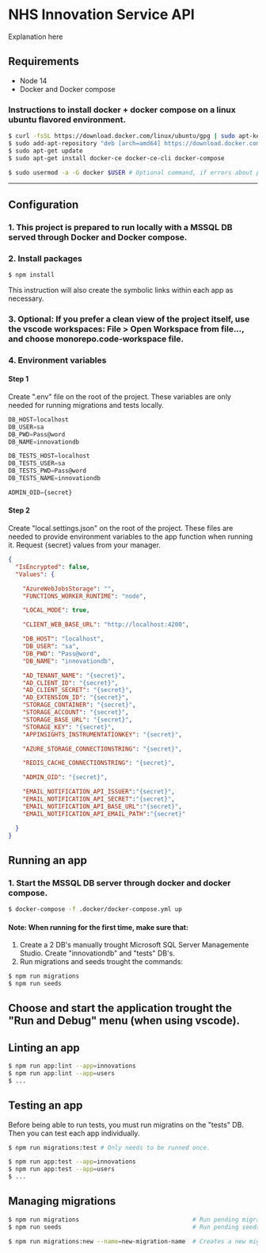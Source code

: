 # NHS Innovation Service API
Explanation here


## Requirements
- Node 14
- Docker and Docker compose

### Instructions to install docker + docker compose on a linux ubuntu flavored environment.
``` bash
$ curl -fsSL https://download.docker.com/linux/ubuntu/gpg | sudo apt-key add -
$ sudo add-apt-repository "deb [arch=amd64] https://download.docker.com/linux/ubuntu RELEASE stable" # Check RELEASE in "cat /etc/os-release", UBUNTU_CODENAME
$ sudo apt-get update
$ sudo apt-get install docker-ce docker-ce-cli docker-compose

$ sudo usermod -a -G docker $USER # Optional command, if errors about permissions happens when running commands
```

---

## Configuration
### 1. This project is prepared to run locally with a MSSQL DB served through Docker and Docker compose.
### 2. Install packages
``` bash
$ npm install
```
This instruction will also create the symbolic links within each app as necessary.

### 3. Optional: If you prefer a clean view of the project itself, use the vscode workspaces: File > Open Workspace from file..., and choose monorepo.code-workspace file.

### 4. Environment variables
#### **Step 1**

Create ".env" file on the root of the project. These variables are only needed for running migrations and tests locally.
``` js
DB_HOST=localhost
DB_USER=sa
DB_PWD=Pass@word
DB_NAME=innovationdb

DB_TESTS_HOST=localhost
DB_TESTS_USER=sa
DB_TESTS_PWD=Pass@word
DB_TESTS_NAME=innovationdb

ADMIN_OID={secret}
```

#### **Step 2**
Create "local.settings.json" on the root of the project.
These files are needed to provide environment variables to the app function when running it. Request {secret} values from your manager.
``` json
{
  "IsEncrypted": false,
  "Values": {

    "AzureWebJobsStorage": "",
    "FUNCTIONS_WORKER_RUNTIME": "node",

    "LOCAL_MODE": true,

    "CLIENT_WEB_BASE_URL": "http://localhost:4200",

    "DB_HOST": "localhost",
    "DB_USER": "sa",
    "DB_PWD": "Pass@word",
    "DB_NAME": "innovationdb",

    "AD_TENANT_NAME": "{secret}",
    "AD_CLIENT_ID": "{secret}",
    "AD_CLIENT_SECRET": "{secret}",
    "AD_EXTENSION_ID": "{secret}",
    "STORAGE_CONTAINER": "{secret}",
    "STORAGE_ACCOUNT": "{secret}",
    "STORAGE_BASE_URL": "{secret}",
    "STORAGE_KEY": "{secret}",
    "APPINSIGHTS_INSTRUMENTATIONKEY": "{secret}",

    "AZURE_STORAGE_CONNECTIONSTRING": "{secret}",

    "REDIS_CACHE_CONNECTIONSTRING": "{secret}",

    "ADMIN_OID": "{secret}",

    "EMAIL_NOTIFICATION_API_ISSUER":"{secret}",
    "EMAIL_NOTIFICATION_API_SECRET":"{secret}",
    "EMAIL_NOTIFICATION_API_BASE_URL":"{secret}",
    "EMAIL_NOTIFICATION_API_EMAIL_PATH":"{secret}"

  }
}
```

## Running an app
### 1. Start the MSSQL DB server through docker and docker compose.
```bash
$ docker-compose -f .docker/docker-compose.yml up
```
#### **Note: When running for the first time, make sure that:**
1. Create a 2 DB's manually trought Microsoft SQL Server Managemente Studio. Create "innovationdb" and "tests" DB's.
2. Run migrations and seeds trought the commands:
``` bash
$ npm run migrations
$ npm run seeds
```

Choose and start the application trought the "Run and Debug" menu (when using vscode).
---

## Linting an app
``` bash 
$ npm run app:lint --app=innovations
$ npm run app:lint --app=users
$ ...

```

## Testing an app
Before being able to run tests, you must run migratins on the "tests" DB. Then you can test each app individually.
``` bash
$ npm run migrations:test # Only needs to be runned once.

$ npm run app:test --app=innovations
$ npm run app:test --app=users
$ ...

```

## Managing migrations
``` bash
$ npm run migrations                                # Run pending migrations.
$ npm run seeds                                     # Run pending seeds.

$ npm run migrations:new --name=new-migration-name  # Creates a new migration file.

```
